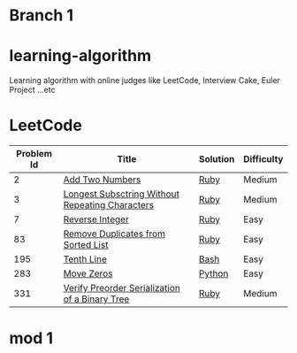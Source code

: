 # Branch 1

# learning-algorithm
Learning algorithm with online judges like LeetCode, Interview Cake, Euler Project ...etc

# LeetCode

|Problem Id|Title|Solution|Difficulty|
|----------|-----|--------|----------|
|2|[Add Two Numbers](https://leetcode.com/problems/add-two-numbers/)|[Ruby](./LeetCode/2_add_two_number.rb)|Medium|
|3|[Longest Subsctring Without Repeating Characters](https://leetcode.com/problems/longest-substring-without-repeating-characters/description/)|[Ruby](./LeetCode/3_longest_substring_without_repeating_characters.rb)|Medium|
|7|[Reverse Integer](https://leetcode.com/problems/reverse-integer/)|[Ruby](./LeetCode/7_reverse_integer.rb)|Easy|
|83|[Remove Duplicates from Sorted List](https://leetcode.com/problems/remove-duplicates-from-sorted-list/)|[Ruby](./LeetCode/83_remove_duplicates_from_sorted_list.rb)|Easy|
|195|[Tenth Line](https://leetcode.com/problems/tenth-line/)|[Bash](./LeetCode/195_tenth_line.sh)|Easy|
|283|[Move Zeros](https://leetcode.com/problems/move-zeroes)|[Python](./LeetCode/283_move_zeros.py)|Easy|
|331|[Verify Preorder Serialization of a Binary Tree](https://leetcode.com/problems/verify-preorder-serialization-of-a-binary-tree/)|[Ruby](./LeetCode/331_verify_preorder_serialization_of_a_binary_tree.rb)|Medium|

# mod 1
